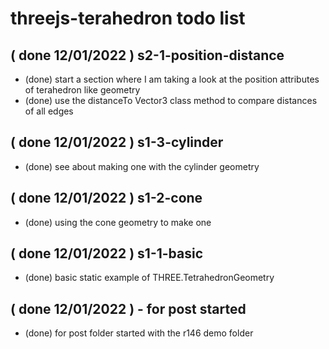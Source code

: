 # threejs-terahedron todo list

## ( done 12/01/2022 ) s2-1-position-distance
* (done) start a section where I am taking a look at the position attributes of terahedron like geometry
* (done) use the distanceTo Vector3 class method to compare distances of all edges

## ( done 12/01/2022 ) s1-3-cylinder
* (done) see about making one with the cylinder geometry

## ( done 12/01/2022 ) s1-2-cone
* (done) using the cone geometry to make one

## ( done 12/01/2022 ) s1-1-basic
* (done) basic static example of THREE.TetrahedronGeometry

## ( done 12/01/2022 ) - for post started
* (done) for post folder started with the r146 demo folder
